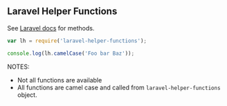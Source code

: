 ## Laravel Helper Functions

See [Laravel docs](https://laravel.com/docs/master/helpers#available-methods) for methods.

```javascript
var lh = require('laravel-helper-functions');

console.log(lh.camelCase('Foo bar Baz'));
```

NOTES:
- Not all functions are available
- All functions are camel case and called from `laravel-helper-functions` object.
